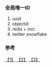 ### 全局唯一ID

1. uuid
2. objectid
3. redis + incr
4. twitter snowflake

### 参考
[【1】](http://www.jianshu.com/p/61817cf48cc3)  [【2】](http://cenalulu.github.io/mysql/guid-generate/) [【3】](http://calvin1978.blogcn.com/articles/uuid.html)
